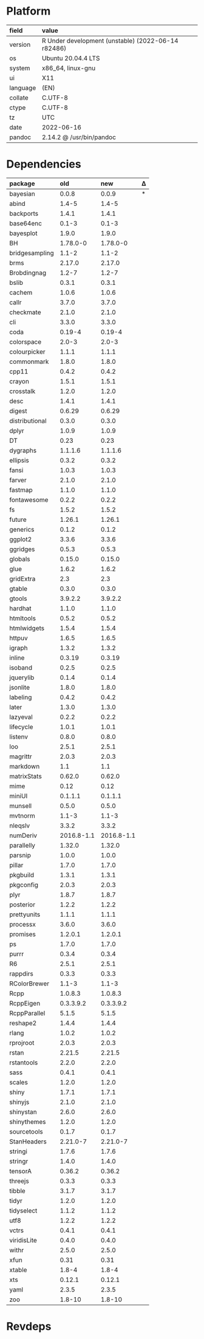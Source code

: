 # Platform

|field    |value                                              |
|:--------|:--------------------------------------------------|
|version  |R Under development (unstable) (2022-06-14 r82486) |
|os       |Ubuntu 20.04.4 LTS                                 |
|system   |x86_64, linux-gnu                                  |
|ui       |X11                                                |
|language |(EN)                                               |
|collate  |C.UTF-8                                            |
|ctype    |C.UTF-8                                            |
|tz       |UTC                                                |
|date     |2022-06-16                                         |
|pandoc   |2.14.2 @ /usr/bin/pandoc                           |

# Dependencies

|package        |old        |new        |Δ  |
|:--------------|:----------|:----------|:--|
|bayesian       |0.0.8      |0.0.9      |*  |
|abind          |1.4-5      |1.4-5      |   |
|backports      |1.4.1      |1.4.1      |   |
|base64enc      |0.1-3      |0.1-3      |   |
|bayesplot      |1.9.0      |1.9.0      |   |
|BH             |1.78.0-0   |1.78.0-0   |   |
|bridgesampling |1.1-2      |1.1-2      |   |
|brms           |2.17.0     |2.17.0     |   |
|Brobdingnag    |1.2-7      |1.2-7      |   |
|bslib          |0.3.1      |0.3.1      |   |
|cachem         |1.0.6      |1.0.6      |   |
|callr          |3.7.0      |3.7.0      |   |
|checkmate      |2.1.0      |2.1.0      |   |
|cli            |3.3.0      |3.3.0      |   |
|coda           |0.19-4     |0.19-4     |   |
|colorspace     |2.0-3      |2.0-3      |   |
|colourpicker   |1.1.1      |1.1.1      |   |
|commonmark     |1.8.0      |1.8.0      |   |
|cpp11          |0.4.2      |0.4.2      |   |
|crayon         |1.5.1      |1.5.1      |   |
|crosstalk      |1.2.0      |1.2.0      |   |
|desc           |1.4.1      |1.4.1      |   |
|digest         |0.6.29     |0.6.29     |   |
|distributional |0.3.0      |0.3.0      |   |
|dplyr          |1.0.9      |1.0.9      |   |
|DT             |0.23       |0.23       |   |
|dygraphs       |1.1.1.6    |1.1.1.6    |   |
|ellipsis       |0.3.2      |0.3.2      |   |
|fansi          |1.0.3      |1.0.3      |   |
|farver         |2.1.0      |2.1.0      |   |
|fastmap        |1.1.0      |1.1.0      |   |
|fontawesome    |0.2.2      |0.2.2      |   |
|fs             |1.5.2      |1.5.2      |   |
|future         |1.26.1     |1.26.1     |   |
|generics       |0.1.2      |0.1.2      |   |
|ggplot2        |3.3.6      |3.3.6      |   |
|ggridges       |0.5.3      |0.5.3      |   |
|globals        |0.15.0     |0.15.0     |   |
|glue           |1.6.2      |1.6.2      |   |
|gridExtra      |2.3        |2.3        |   |
|gtable         |0.3.0      |0.3.0      |   |
|gtools         |3.9.2.2    |3.9.2.2    |   |
|hardhat        |1.1.0      |1.1.0      |   |
|htmltools      |0.5.2      |0.5.2      |   |
|htmlwidgets    |1.5.4      |1.5.4      |   |
|httpuv         |1.6.5      |1.6.5      |   |
|igraph         |1.3.2      |1.3.2      |   |
|inline         |0.3.19     |0.3.19     |   |
|isoband        |0.2.5      |0.2.5      |   |
|jquerylib      |0.1.4      |0.1.4      |   |
|jsonlite       |1.8.0      |1.8.0      |   |
|labeling       |0.4.2      |0.4.2      |   |
|later          |1.3.0      |1.3.0      |   |
|lazyeval       |0.2.2      |0.2.2      |   |
|lifecycle      |1.0.1      |1.0.1      |   |
|listenv        |0.8.0      |0.8.0      |   |
|loo            |2.5.1      |2.5.1      |   |
|magrittr       |2.0.3      |2.0.3      |   |
|markdown       |1.1        |1.1        |   |
|matrixStats    |0.62.0     |0.62.0     |   |
|mime           |0.12       |0.12       |   |
|miniUI         |0.1.1.1    |0.1.1.1    |   |
|munsell        |0.5.0      |0.5.0      |   |
|mvtnorm        |1.1-3      |1.1-3      |   |
|nleqslv        |3.3.2      |3.3.2      |   |
|numDeriv       |2016.8-1.1 |2016.8-1.1 |   |
|parallelly     |1.32.0     |1.32.0     |   |
|parsnip        |1.0.0      |1.0.0      |   |
|pillar         |1.7.0      |1.7.0      |   |
|pkgbuild       |1.3.1      |1.3.1      |   |
|pkgconfig      |2.0.3      |2.0.3      |   |
|plyr           |1.8.7      |1.8.7      |   |
|posterior      |1.2.2      |1.2.2      |   |
|prettyunits    |1.1.1      |1.1.1      |   |
|processx       |3.6.0      |3.6.0      |   |
|promises       |1.2.0.1    |1.2.0.1    |   |
|ps             |1.7.0      |1.7.0      |   |
|purrr          |0.3.4      |0.3.4      |   |
|R6             |2.5.1      |2.5.1      |   |
|rappdirs       |0.3.3      |0.3.3      |   |
|RColorBrewer   |1.1-3      |1.1-3      |   |
|Rcpp           |1.0.8.3    |1.0.8.3    |   |
|RcppEigen      |0.3.3.9.2  |0.3.3.9.2  |   |
|RcppParallel   |5.1.5      |5.1.5      |   |
|reshape2       |1.4.4      |1.4.4      |   |
|rlang          |1.0.2      |1.0.2      |   |
|rprojroot      |2.0.3      |2.0.3      |   |
|rstan          |2.21.5     |2.21.5     |   |
|rstantools     |2.2.0      |2.2.0      |   |
|sass           |0.4.1      |0.4.1      |   |
|scales         |1.2.0      |1.2.0      |   |
|shiny          |1.7.1      |1.7.1      |   |
|shinyjs        |2.1.0      |2.1.0      |   |
|shinystan      |2.6.0      |2.6.0      |   |
|shinythemes    |1.2.0      |1.2.0      |   |
|sourcetools    |0.1.7      |0.1.7      |   |
|StanHeaders    |2.21.0-7   |2.21.0-7   |   |
|stringi        |1.7.6      |1.7.6      |   |
|stringr        |1.4.0      |1.4.0      |   |
|tensorA        |0.36.2     |0.36.2     |   |
|threejs        |0.3.3      |0.3.3      |   |
|tibble         |3.1.7      |3.1.7      |   |
|tidyr          |1.2.0      |1.2.0      |   |
|tidyselect     |1.1.2      |1.1.2      |   |
|utf8           |1.2.2      |1.2.2      |   |
|vctrs          |0.4.1      |0.4.1      |   |
|viridisLite    |0.4.0      |0.4.0      |   |
|withr          |2.5.0      |2.5.0      |   |
|xfun           |0.31       |0.31       |   |
|xtable         |1.8-4      |1.8-4      |   |
|xts            |0.12.1     |0.12.1     |   |
|yaml           |2.3.5      |2.3.5      |   |
|zoo            |1.8-10     |1.8-10     |   |

# Revdeps

